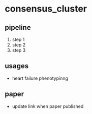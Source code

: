 # consensus_cluster


## pipeline
1. step 1
2. step 2
3. step 3

## usages

* heart failure phenotypinng


## paper
* update link when paper published
